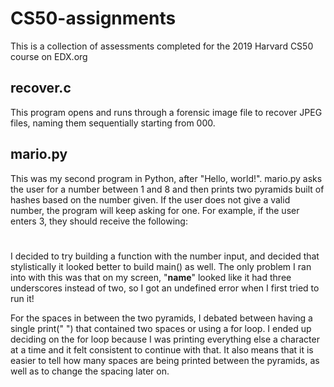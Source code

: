 # CS50-assignments

This is a collection of assessments completed for the 2019 Harvard CS50 course on EDX.org

recover.c
---- 
This program opens and runs through a forensic image file to recover JPEG files, naming them sequentially starting from 000.

mario.py
----
This was my second program in Python, after "Hello, world!". mario.py asks the user for a number between 1 and 8 and then prints two pyramids built of hashes based on the number given. If the user does not give a valid number, the program will keep asking for one. For example, if the user enters 3, they should receive the following:

  #  #
 ##  ##
###  ###

I decided to try building a function with the number input, and decided that stylistically it looked better to build main() as well. The only problem I ran into with this was that on my screen, "__name__" looked like it had three underscores instead of two, so I got an undefined error when I first tried to run it!

For the spaces in between the two pyramids, I debated between having a single print("  ") that contained two spaces or using a for loop. I ended up deciding on the for loop because I was printing everything else a character at a time and it felt consistent to continue with that. It also means that it is easier to tell how many spaces are being printed between the pyramids, as well as to change the spacing later on.
